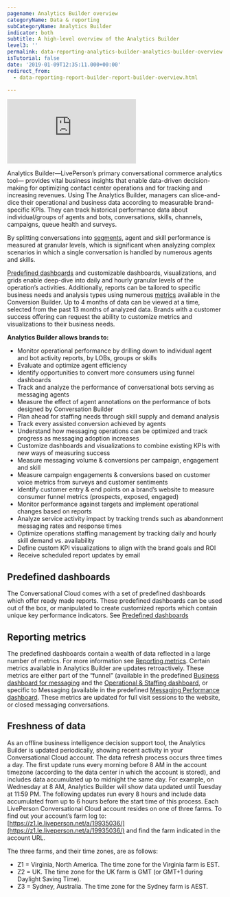 ```yaml
---
pagename: Analytics Builder overview
categoryName: Data & reporting
subCategoryName: Analytics Builder
indicator: both
subtitle: A high-level overview of the Analytics Builder
level3: ''
permalink: data-reporting-analytics-builder-analytics-builder-overview.html
isTutorial: false
date: '2019-01-09T12:35:11.000+00:00'
redirect_from:
  - data-reporting-report-builder-report-builder-overview.html

---
```

<iframe style="max-width: 750px;" src="https://player.vimeo.com/video/344251526" frameborder="0" webkitallowfullscreen mozallowfullscreen allowfullscreen></iframe>

Analytics Builder—LivePerson’s primary conversational commerce analytics tool— provides vital business insights that enable data-driven decision-making for optimizing contact center operations and for tracking and increasing revenues. Using The Analytics Builder, managers can slice-and-dice their operational and business data according to measurable brand-specific KPIs. They can track historical performance data about individual/groups of agents and bots, conversations, skills, channels, campaigns, queue health and surveys. 

By splitting conversations into [segments](data-reporting-messaging-messaging-conversation-segments.html), agent and skill performance is measured at granular levels, which is significant when analyzing complex scenarios in which a single conversation is handled by numerous agents and skills. 

[Predefined dashboards](data-reporting-report-builder-predefined-dashboards.html) and customizable dashboards, visualizations, and grids enable deep-dive into daily and hourly granular levels of the operation’s activities. Additionally, reports can be tailored to specific business needs and analysis types using numerous [metrics](data-reporting-reporting-metrics.html) available in the Conversion Builder. Up to 4 months of data can be viewed at a time, selected from the past 13 months of analyzed data. Brands with a customer success offering can request the ability to customize metrics and visualizations to their business needs.

**Analytics Builder allows brands to:**

* Monitor operational performance by drilling down to individual agent and bot activity reports, by LOBs, groups or skills 
* Evaluate and optimize agent efficiency
* Identify opportunities to convert more consumers using funnel dashboards
* Track and analyze the performance of conversational bots serving as messaging agents
* Measure the effect of agent annotations on the performance of bots designed by Conversation Builder
* Plan ahead for staffing needs through skill supply and demand analysis
* Track every assisted conversion achieved by agents
* Understand how messaging operations can be optimized and track progress as messaging adoption increases
* Customize dashboards and visualizations to combine existing KPIs with new ways of measuring success 
* Measure messaging volume & conversions per campaign, engagement and skill  
* Measure campaign engagements & conversions based on customer voice metrics from surveys and customer sentiments
* Identify customer entry & end points on a brand’s website to measure consumer funnel metrics (prospects, exposed, engaged) 
* Monitor performance against targets and implement operational changes based on reports
* Analyze service activity impact by tracking trends such as abandonment messaging rates and response times
* Optimize operations staffing management by tracking daily and hourly skill demand vs. availability 
* Define custom KPI visualizations to align with the brand goals and ROI 
* Receive scheduled report updates by email


## Predefined dashboards
The Conversational Cloud comes with a set of predefined dashboards which offer ready made reports. These predefined dashboards can be used out of the box, or manipulated to create customized reports which contain unique key performance indicators. See [Predefined dashboards](data-reporting-report-builder-predefined-dashboards.html)


## Reporting metrics

The predefined dashboards contain a wealth of data reflected in a large number of metrics.  For more information see [Reporting metrics](data-reporting-reporting-metrics.html).
Certain metrics available in Analytics Builder are updates retroactively. These metrics are either part of the “funnel” (available in the predefined [Business dashboard for messaging](data-reporting-messaging-messaging-dashboards-business-dashboard-for-messaging.html) and the [Operational & Staffing dashboard](data-reporting-live-chat-chat-dashboards-operational-staffing-dashboard.html), or specific to Messaging (available in the predefined [Messaging Performance dashboard](data-reporting-messaging-messaging-dashboards-performance-dashboard-for-messaging.html). These metrics are updated for full visit sessions to the website, or closed messaging conversations. 


## Freshness of data

As an offline business intelligence decision support tool, the Analytics Builder is updated periodically,  showing recent activity in your  Conversational Cloud account. The data refresh process occurs three times a day. The first update runs every morning before 8 AM in the account timezone (according to the data center in which the account is stored), and includes data accumulated up to midnight the same day. For example, on Wednesday at 8 AM, Analytics Builder will show data updated until Tuesday at 11:59 PM. The following updates run every 8 hours and  include data accumulated from up to 6 hours before the start time of this process.
Each LivePerson Conversational Cloud account resides on one of three farms. To find out your account’s farm log to: [https://z1.le.liveperson.net/a/19935036/](https://z1.le.liveperson.net/a/19935036/) and find the farm indicated in the account URL.

The three farms, and their time zones, are as follows:

* Z1 = Virginia, North America. The time zone for the Virginia farm is EST.
* Z2 = UK. The time zone for the UK farm is GMT (or GMT+1 during Daylight Saving Time).
* Z3 = Sydney, Australia. The time zone for the Sydney farm is AEST.

